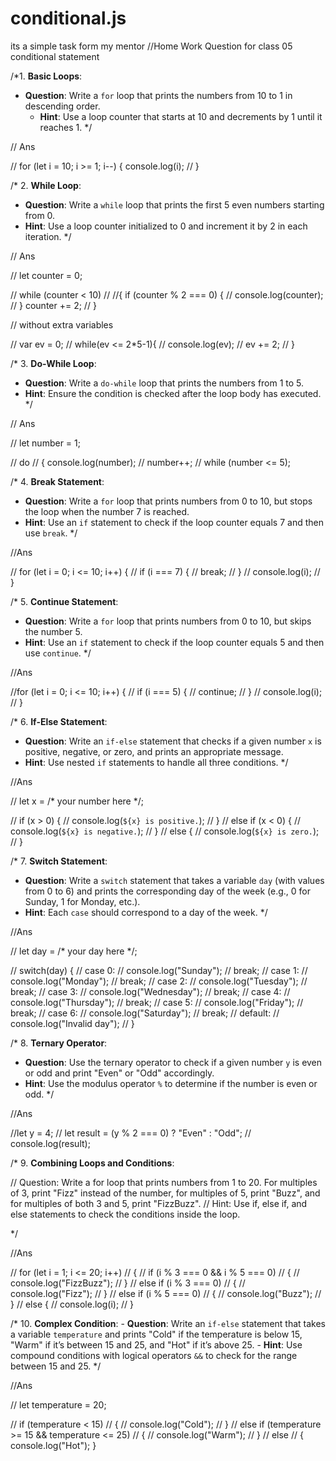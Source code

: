 # conditional.js
its a simple task form my mentor
//Home Work Question for class 05 conditional statement

/*1.  **Basic Loops**:

- **Question**: Write a `for` loop that prints the numbers from 10 to 1 in descending order.
   - **Hint**: Use a loop counter that starts at 10 and decrements by 1 until it reaches 1.
*/

// Ans

// for (let i = 10; i >= 1; i--) {
    console.log(i);
// }



/*
2. **While Loop**:

   - **Question**: Write a `while` loop that prints the first 5 even numbers starting from 0.
   - **Hint**: Use a loop counter initialized to 0 and increment it by 2 in each iteration.
*/

// Ans

// let counter = 0;

// while (counter < 10) 
//
//{  if (counter % 2 === 0) {
//    console.log(counter);
//  }
    counter += 2;
// }


// without extra variables

// var ev = 0;
// while(ev <= 2*5-1){
//     console.log(ev);
//     ev += 2;
// }

/*
3. **Do-While Loop**:

   - **Question**: Write a `do-while` loop that prints the numbers from 1 to 5.
   - **Hint**: Ensure the condition is checked after the loop body has executed.
*/

// Ans

// let number = 1;

// do 
// {  console.log(number);
//    number++;
 // while (number <= 5);



/*
4. **Break Statement**:

   - **Question**: Write a `for` loop that prints numbers from 0 to 10, but stops the loop when the number 7 is reached.
   - **Hint**: Use an `if` statement to check if the loop counter equals 7 and then use `break`.
*/


//Ans

// for (let i = 0; i <= 10; i++) {
//    if (i === 7) {
//        break;
//    }
//    console.log(i);
// }


/*
5. **Continue Statement**:

   - **Question**: Write a `for` loop that prints numbers from 0 to 10, but skips the number 5.
   - **Hint**: Use an `if` statement to check if the loop counter equals 5 and then use `continue`.
*/


//Ans

//for (let i = 0; i <= 10; i++) {
//    if (i === 5) {
//        continue;
//    }
//    console.log(i);
// }


/*
6. **If-Else Statement**:

   - **Question**: Write an `if-else` statement that checks if a given number `x` is positive, negative, or zero, and prints an appropriate message.
   - **Hint**: Use nested `if` statements to handle all three conditions.
*/


//Ans

// let x = /* your number here */;

// if (x > 0) {
//    console.log(`${x} is positive.`);
// }
// else if (x < 0) {
//    console.log(`${x} is negative.`);
// } 
//  else {
//    console.log(`${x} is zero.`);
// }

/*
7. **Switch Statement**:

   - **Question**: Write a `switch` statement that takes a variable `day` (with values from 0 to 6) and prints the corresponding day of the week (e.g., 0 for Sunday, 1 for Monday, etc.).
   - **Hint**: Each `case` should correspond to a day of the week.
*/


//Ans

// let day = /* your day here */;

// switch(day) {
//    case 0:
//        console.log("Sunday");
//        break;
//    case 1:
//        console.log("Monday");
//        break;
//    case 2:
//        console.log("Tuesday");
//        break;
//    case 3:
//        console.log("Wednesday");
//        break;
//    case 4:
//        console.log("Thursday");
//        break;
//    case 5:
//        console.log("Friday");
//        break;
//    case 6:
//        console.log("Saturday");
//        break;
//    default:
//        console.log("Invalid day");
// }


/*
8. **Ternary Operator**:

   - **Question**: Use the ternary operator to check if a given number `y` is even or odd and print "Even" or "Odd" accordingly.
   - **Hint**: Use the modulus operator `%` to determine if the number is even or odd.
*/


//Ans

//let y = 4;
// let result = (y % 2 === 0) ? "Even" : "Odd";
// console.log(result);


/*
9. **Combining Loops and Conditions**:

 //   Question: Write a for loop that prints numbers from 1 to 20. For multiples of 3, print "Fizz" instead of the number, for multiples of 5, print "Buzz", and for multiples of both 3 and 5, print "FizzBuzz".
//  Hint: Use if, else if, and else statements to check the conditions inside the loop.

*/


//Ans

// for (let i = 1; i <= 20; i++)
// {
//    if (i % 3 === 0 && i % 5 === 0)
// {
//        console.log("FizzBuzz");
//    }
//  else if (i % 3 === 0)
// {
//        console.log("Fizz");
//    }
//  else if (i % 5 === 0)
//  {
//        console.log("Buzz");
//    }
//  else {
//        console.log(i);
//    }



/*
10. **Complex Condition**:
    - **Question**: Write an `if-else` statement that takes a variable `temperature` and prints "Cold" if the temperature is below 15, "Warm" if it’s between 15 and 25, and "Hot" if it’s above 25.
    - **Hint**: Use compound conditions with logical operators `&&` to check for the range between 15 and 25.
*/


//Ans

// let temperature = 20; 

// if (temperature < 15) 
// {
//    console.log("Cold");
// } 
// else if (temperature >= 15 && temperature <= 25)
// {
//    console.log("Warm");
// } 
//  else
// {
    console.log("Hot");
}

